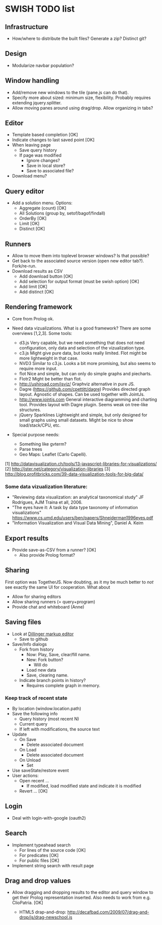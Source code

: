 # SWISH TODO list

## Infrastructure

  - How/where to distribute the built files?  Generate a zip?  Distinct
    git?

## Design

  - Modularize navbar population?

## Window handling

  - Add/remove new windows to the tile (pane.js can do that).
  - Specify more about sized: minimum size, flexibility.  Probably
    requires extending jquery.splitter.
  - Allow moving panes around using drag/drop.  Allow organizing
    in tabs?

## Editor

  - Template based completion					[OK]
  - Indicate changes to last saved point			[OK]
  - When leaving page
    - Save query history
    - If page was modified
      - Ignore changes?
      - Save in local store?
      - Save to associated file?
  - Download menu?

## Query editor

  - Add a solution menu.  Options:
    - Aggregate (count)						[OK]
    - All Solutions (group by, setof/bagof/findall)
    - OrderBy							[OK]
    - Limit							[OK]
    - Distinct							[OK]

## Runners

  - Allow to move them into toplevel browser windows?  Is that possible?
  - Get back to the associated source version (open new editor tab?).
    Fork/re-run.
  - Download results as CSV
    - Add download button					[OK]
    - Add selection for output format (must be swish option)	[OK]
    - Add limit							[OK]
    - Add distinct						[OK]

## Rendering framework

  - Core from Prolog ok.
  - Need data vizualizations.  What is a good framework?  There are some
    overviews [1,2,3]. Some tools:

    - d3.js
      Very capable, but we need something that does not need configuration,
      only data and selection of the vizualization type.
    - c3.js
      Might give pure data, but looks really limited.  Flot might be
      more lightweight in that case.
    - NVD3
      Similar to c3.js.  Looks a bit more promising, but also seems
      to require more input.
    - flot
      Nice and simple, but can only do simple graphs and piecharts.
    - Flotr2
      Might be better than flot.
    - http://ushiroad.com/jsviz/
      Graphviz alternative in pure JS.
    - Dagre (https://github.com/cpettitt/dagre)
      Provides directed graph layout.  Agnostic of shapes.  Can be used
      together with JointJs.
    - http://www.jointjs.com
      General interactive diagramming and charting tool.  Provides layout
      with Dagre plugin.  Seems weak on tree-like structures.
    - jQuery Sparklines
      Lightweight and simple, but only designed for small graphs using small
      datasets.  Might be nice to show load/stack/CPU, etc.
  - Special purpose needs:
    - Something like gvterm?
    - Parse trees
    - Geo Maps: Leaflet (Carlo Capelli).

[1] http://datavisualization.ch/tools/13-javascript-libraries-for-visualizations/
[2] http://jster.net/category/visualization-libraries
[3] http://blog.profitbricks.com/39-data-visualization-tools-for-big-data/

### Some data vizualization literature:

 - "Reviewing data visualization: an analytical taxonomical study"
   JF Rodrigues, AJM Traina et all, 2006.
 - "The eyes have it: A task by data type taxonomy of information
   visualizations"
   https://www.cs.umd.edu/users/ben/papers/Shneiderman1996eyes.pdf
 - "Information Visualization and Visual Data Mining", Daniel A. Keim

## Export results

 - Provide save-as-CSV from a runner?				[OK]
   - Also provide Prolog format?

## Sharing

First option was TogetherJS.  Now doubting, as it my be much better to
_not_ see exactly the same UI for cooperation.  What about

  - Allow for sharing editors
  - Allow sharing runners (= query+program)
  - Provide chat and whiteboard (Anne)

## Saving files

  - Look at [Dillinger markup editor](http://dillinger.io/)
    - Save to github
  - Save/Info dialogs
    - Fork from history
      - Now: Play, Save, clear/fill name.
      - New: Fork button?
        - Will do
	  - Load new data
	  - Save, clearing name.
    - Indicate branch points in history?
      - Requires complete graph in memory.

### Keep track of recent state

  - By location (window.location.path)
  - Save the following info
    - Query history (most recent N)
    - Current query
    - If left with modifications, the source text
  - Update
    - On Save
      - Delete associated document
    - On Load
      - Delete associated document
    - On Unload
      - Set
  - Use saveState/restore event
  - User actions:
    - Open recent ...
      - If modified, load modified state and indicate it is modified
    - Revert ...							[OK]


## Login

  - Deal with login-with-google (oauth2)

## Search

  - Implement typeahead search
    - For lines of the source code					[OK]
    - For predicates							[OK]
    - For public files							[OK]
  - Implement string search with result page

## Drag and drop values

  - Allow dragging and dropping results to the editor and query window to
    get their Prolog representation inserted.  Also needs to work from e.g.
    ClioPatria.								[OK]

    - HTML5 drap-and-drop:
      http://decafbad.com/2009/07/drag-and-drop/js/drag-newschool.js
